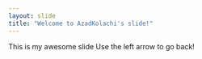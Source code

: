 ```yaml
---
layout: slide
title: "Welcome to AzadKolachi's slide!"
---
```

This is my awesome slide
Use the left arrow to go back!
